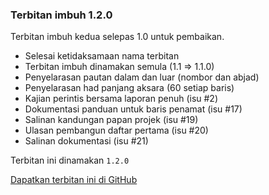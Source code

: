 ---
---

### Terbitan imbuh 1.2.0

Terbitan imbuh kedua selepas 1.0 untuk pembaikan.

* Selesai ketidaksamaan nama terbitan
* Terbitan imbuh dinamakan semula (1.1 => 1.1.0)
* Penyelarasan pautan dalam dan luar (nombor dan abjad)
* Penyelarasan had panjang aksara (60 setiap baris)
* Kajian perintis bersama laporan penuh (isu #2)
* Dokumentasi panduan untuk baris penamat (isu #17)
* Salinan kandungan papan projek (isu #19)
* Ulasan pembangun daftar pertama (isu #20)
* Salinan dokumentasi (isu #21)

Terbitan ini dinamakan `1.2.0`

[Dapatkan terbitan ini di GitHub][a]

  [a]: https://github.com/kmubiin/suaikata/releases/tag/1.2.0
